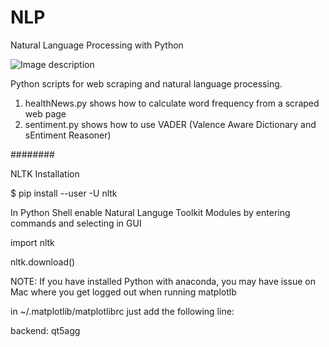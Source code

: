 # NLP
Natural Language Processing with Python

![Image description](https://www.googleapis.com/drive/v3/files/10GstgLvY3YUyMD9wb8qHF1nQ4CQad73H?alt=media&key=AIzaSyDb-0FGRW1eS0pDUwvGJFM4SsxisP3j5rc)

Python scripts for web scraping and natural language processing.

1. healthNews.py shows how to calculate word frequency from a scraped web page
2. sentiment.py shows how to use VADER (Valence Aware Dictionary and sEntiment Reasoner)

########

NLTK Installation

$ pip install --user -U nltk

In Python Shell enable Natural Languge Toolkit Modules by entering commands and selecting in GUI

import nltk

nltk.download()

NOTE: If you have installed Python with anaconda, you may have issue on Mac where you get logged out when running matplotlb 

 in ~/.matplotlib/matplotlibrc just add the following line:

backend: qt5agg